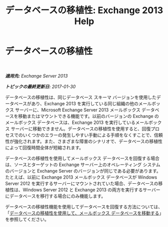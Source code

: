 ﻿---
title: 'データベースの移植性: Exchange 2013 Help'
TOCTitle: データベースの移植性
ms:assetid: 387b727a-ce51-4910-b5c4-613c693fa5bd
ms:mtpsurl: https://technet.microsoft.com/ja-jp/library/Dd876873(v=EXCHG.150)
ms:contentKeyID: 51407517
ms.date: 04/24/2018
mtps_version: v=EXCHG.150
ms.translationtype: HT
---

# データベースの移植性

 

_**適用先:** Exchange Server 2013_

_**トピックの最終更新日:** 2017-01-30_

データベースの移植性は、同じデータベース スキーマ バージョンを使用したデータベースがあり、Exchange 2013 を実行している同じ組織の他のメールボックス サーバーに、Microsoft Exchange Server 2013 メールボックス データベースを移動またはマウントできる機能です。以前のバージョンの Exchange のメールボックス データベースは、Exchange 2013 を実行しているメールボックス サーバーに移動できません。データベースの移植性を使用すると、回復プロセスでのいくつかのエラーの発生しやすい手動による手順をなくすことで、信頼性が強化されます。また、さまざまな障害のシナリオで、データベースの移植性によって回復時間全体が短縮されます。

データベースの移植性を使用してメールボックス データベースを回復する場合は、ソースとターゲットの Exchange サーバー上のオペレーティング システムのバージョンと Exchange Server のバージョンが同じである必要があります。 たとえば、以前に Exchange 2013 メールボックス データベースが Windows Server 2012 を実行するサーバーにマウントされていた場合、データベースの移植性は、Windows Server 2012 と Exchange 2013 の両方を実行するサーバーにデータベースを移行する場合にのみ機能します。

データベースの移植性機能を使用してデータベースを回復する方法については、「[データベースの移植性を使用して、メールボックス データベースを移動する](move-a-mailbox-database-using-database-portability-exchange-2013-help.md)」を参照してください。

